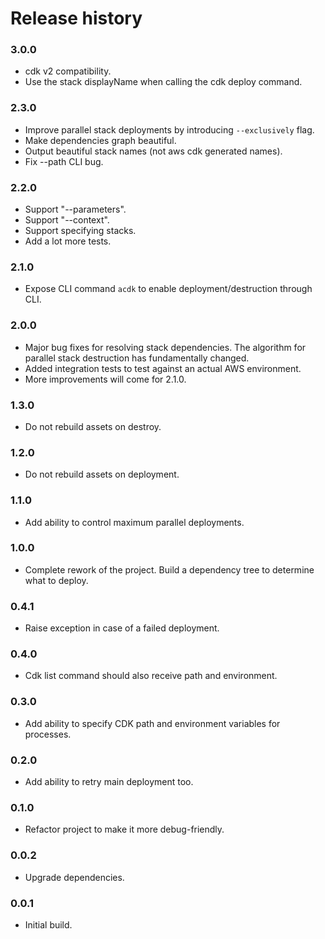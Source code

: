# Release history

### 3.0.0
* cdk v2 compatibility.
* Use the stack displayName when calling the cdk deploy command.

### 2.3.0
* Improve parallel stack deployments by introducing `--exclusively` flag.
* Make dependencies graph beautiful.
* Output beautiful stack names (not aws cdk generated names).
* Fix --path CLI bug.

### 2.2.0
* Support "--parameters".
* Support "--context".
* Support specifying stacks.
* Add a lot more tests.

### 2.1.0
* Expose CLI command `acdk` to enable deployment/destruction through CLI.

### 2.0.0
* Major bug fixes for resolving stack dependencies. The algorithm for parallel stack destruction has fundamentally changed.
* Added integration tests to test against an actual AWS environment.
* More improvements will come for 2.1.0.

### 1.3.0
* Do not rebuild assets on destroy.

### 1.2.0
* Do not rebuild assets on deployment.

### 1.1.0
* Add ability to control maximum parallel deployments.

### 1.0.0
* Complete rework of the project. Build a dependency tree to determine what to deploy.

### 0.4.1
* Raise exception in case of a failed deployment.

### 0.4.0
* Cdk list command should also receive path and environment.

### 0.3.0
* Add ability to specify CDK path and environment variables for processes.

### 0.2.0
* Add ability to retry main deployment too.

### 0.1.0
* Refactor project to make it more debug-friendly.

### 0.0.2
* Upgrade dependencies.

### 0.0.1
* Initial build.
